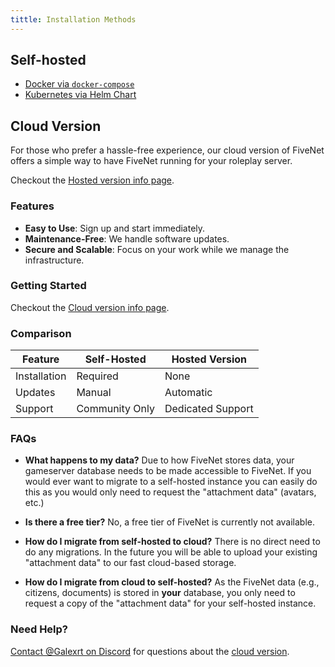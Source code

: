 ```yaml
---
tittle: Installation Methods
---
```


## Self-hosted

- [Docker via `docker-compose`](/getting-started/installation/container-docker)
- [Kubernetes via Helm Chart](/getting-started/installation/kubernetes-helm)

## Cloud Version

For those who prefer a hassle-free experience, our cloud version of FiveNet offers a simple way to have FiveNet running for your roleplay server.

Checkout the [Hosted version info page](2.cloud.md).

### Features

- **Easy to Use**: Sign up and start immediately.
- **Maintenance-Free**: We handle software updates.
- **Secure and Scalable**: Focus on your work while we manage the infrastructure.

### Getting Started

Checkout the [Cloud version info page](2.cloud.md).

### Comparison

| Feature      | Self-Hosted    | Hosted Version    |
| ------------ | -------------- | ----------------- |
| Installation | Required       | None              |
| Updates      | Manual         | Automatic         |
| Support      | Community Only | Dedicated Support |

### FAQs

- **What happens to my data?** Due to how FiveNet stores data, your gameserver database needs to be made accessible to FiveNet. If you would ever want to migrate to a self-hosted instance you can easily do this as you would only need to request the "attachment data" (avatars, etc.)

- **Is there a free tier?** No, a free tier of FiveNet is currently not available.

- **How do I migrate from self-hosted to cloud?** There is no direct need to do any migrations. In the future you will be able to upload your existing "attachment data" to our fast cloud-based storage.

- **How do I migrate from cloud to self-hosted?** As the FiveNet data (e.g., citizens, documents) is stored in **your** database, you only need to request a copy of the "attachment data" for your self-hosted instance.

### Need Help?

[Contact @Galexrt on Discord](https://galexrt.moe/discord) for questions about the [cloud version](#faqs).
